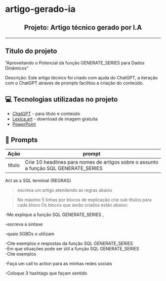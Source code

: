 # artigo-gerado-ia



<h2 align="center">Projeto: Artigo técnico gerado por I.A</h>

____
## Titulo do projeto
<p align="left">
 “Aproveitando o Potencial da função GENERATE_SERIES para Dados Dinâmicos” 
<p>
Descrição: Este artigo técnico foi criado com ajuda do ChatGPT, a iteração com o ChatGPT atraves de prompts facilitou a criação do conteúdo. 

## 💻 Tecnologias utilizadas no projeto

- [ChatGPT](https://chat.openai.com/) - para título e conteúdo
- [Lexica.art](https://lexica.art/) - download de imagem gratuita
- [PowerPoint](https://www.microsoft.com/en/microsoft-365/powerpoint) 

## 📄 Prompts 

|   Ação   | prompt                                                                                                                                                                                                                                                              |
| :------: | ------------------------------------------------------------------------------------------------------------------------------------------------------------------------------------------------------------------------------------------------------------------------------ |
|  título  | Crie 10 headlines para nomes de artigos sobre o assunto a função SQL GENERATE_SERIES                                         | conteúdo | faça um texto para um artigo explicando a função SQL ' GENERATE_SERIES  
Act as a SQL terminal
{REGRAS}

>escreva um artigo atendendo as regras abaixo

>No máximo 5 linhas por blocos de explicação
>crie sub títulos para cada bloco
>Os blocos que serão criados estão abaixo:

-Me explique a função SQL GENERATE_SERIES  ,

-escreva a sintaxe

-quais SGBDs o utilizam

-Cite exemplos e respostas da função SQL GENERATE_SERIES  
-Em que situações pode ser útil a função SQL GENERATE_SERIES  
-Cite exemplos

-Faça um call to action para as minhas redes sociais

-Coloque 3 hashtags que façam sentido


